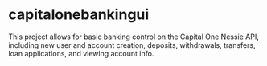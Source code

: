 # capitalonebankingui
This project allows for basic banking control on the Capital One Nessie API, including new user and account creation, deposits, withdrawals, transfers, loan applications, and viewing account info.

